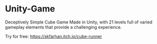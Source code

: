 # Unity-Game
Deceptively Simple Cube Game
Made in Unity, with 21 levels full of varied gameplay elements that provide a challenging experience.

Try for free: https://skfarhan.itch.io/cube-runner
